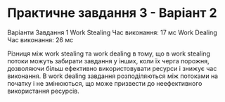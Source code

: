 # Практичне завдання 3 - Варіант 2

Варіанти Завдання 1
Work Stealing
Час виконання: 17 мс
Work Dealing
Час виконання: 26 мс

Різниця між work stealing та work dealing в тому, що в work stealing потоки можуть забирати завдання у інших, коли їх черга порожня, дозволяючи більш ефективно використовувати ресурси і знижує час виконання. В work dealing завдання розподіляються між потоками на початку і не змінюються, що може призвести до неефективного використання ресурсів.

